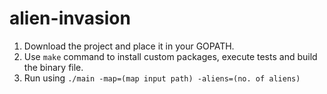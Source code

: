 # alien-invasion

1. Download the project and place it in your GOPATH.
2. Use `make` command to install custom packages, execute tests and build the binary file.
3. Run using `./main -map=(map input path) -aliens=(no. of aliens)`